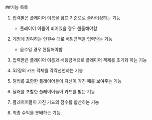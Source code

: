 ##기능 목록
1. 입력받은 플레이어 이름을 쉼표 기준으로 슬라이싱하는 기능
    + 플레이어 이름이 비어있을 경우 핸들해야함

1. 게임에 참여하는 인원수 대로 배팅금액을 입력받는 기능
    + 음수일 경우 핸들해야함

1. 입력받은 플레이어 이름과 배팅금액으로 플레이어 객체를 초기화 하는 기능

1. 52장의 카드 객체를 각각선언하는 기능

1. 딜러를 포함한 플레이어들이 자신이 가진 패를 보여주는 기능

1. 딜러를 포함한 플레이어들이 카드를 받는 기능

1. 플레이어들이 가진 카드의 점수를 합산하는 기능

1. 최종 수익을 분배하는 기능